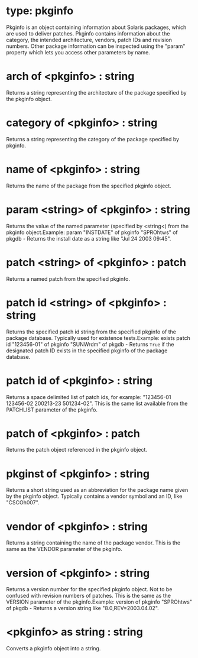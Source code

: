 # type: pkginfo

Pkginfo is an object containing information about Solaris packages, which are used to deliver patches. Pkginfo contains information about the category, the intended architecture, vendors, patch IDs and revision numbers. Other package information can be inspected using the "param" property which lets you access other parameters by name.

# arch of &lt;pkginfo&gt; : string

Returns a string representing the architecture of the package specified by the pkginfo object.

# category of &lt;pkginfo&gt; : string

Returns a string representing the category of the package specified by pkginfo.

# name of &lt;pkginfo&gt; : string

Returns the name of the package from the specified pkginfo object.

# param &lt;string&gt; of &lt;pkginfo&gt; : string

Returns the value of the named parameter (specified by &lt;string&lt;) from the pkginfo object.Example: param "INSTDATE" of pkginfo "SPROhtws" of pkgdb - Returns the install date as a string like "Jul 24 2003 09:45".

# patch &lt;string&gt; of &lt;pkginfo&gt; : patch

Returns a named patch from the specified pkginfo.

# patch id &lt;string&gt; of &lt;pkginfo&gt; : string

Returns the specified patch id string from the specified pkginfo of the package database. Typically used for existence tests.Example: exists patch id "123456-01" of pkginfo "SUNWrdm" of pkgdb  - Returns `True` if the designated patch ID exists in the specified pkginfo of the package database.

# patch id of &lt;pkginfo&gt; : string

Returns a space delimited list of patch ids, for example: "123456-01 123456-02 200213-23 501234-02". This is the same list available from the PATCHLIST parameter of the pkginfo.

# patch of &lt;pkginfo&gt; : patch

Returns the patch object referenced in the pkginfo object.

# pkginst of &lt;pkginfo&gt; : string

Returns a short string used as an abbreviation for the package name given by the pkginfo object. Typically contains a vendor symbol and an ID, like "CSCOh007".

# vendor of &lt;pkginfo&gt; : string

Returns a string containing the name of the package vendor. This is the same as the VENDOR parameter of the pkginfo.

# version of &lt;pkginfo&gt; : string

Returns a version number for the specified pkginfo object. Not to be confused with revision numbers of patches. This is the same as the VERSION parameter of the pkginfo.Example: version of pkginfo "SPROhtws" of pkgdb - Returns a version string like "8.0,REV=2003.04.02".

# &lt;pkginfo&gt; as string : string

Converts a pkginfo object into a string.
